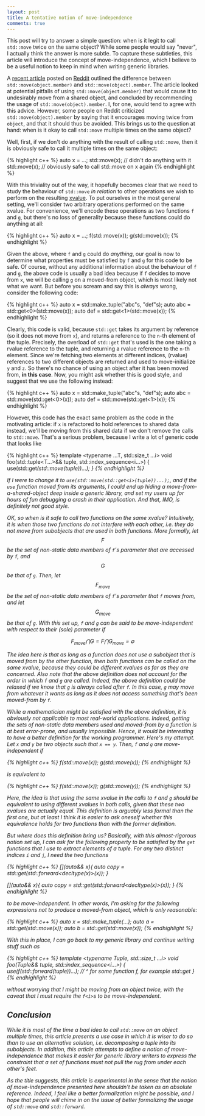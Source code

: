 ```yaml
---
layout: post
title: A tentative notion of move-independence
comments: true
---
```


This post will try to answer a simple question: when is it legit to call
`std::move` twice on the same object? While some people would say "never",
I actually think the answer is more subtle. To capture these subtleties,
this article will introduce the concept of move-independence, which I
believe to be a useful notion to keep in mind when writing generic libraries.

A [recent article][1] posted on [Reddit][2] outlined the difference between
`std::move(object.member)` and `std::move(object).member`. The article looked
at potential pitfalls of using `std::move(object.member)` that would cause it
to undesirably move from a shared object, and concluded by recommending the
usage of `std::move(object).member`. I, for one, would tend to agree with this
advice. However, some people on Reddit criticized `std::move(object).member`
by saying that it encourages moving twice from `object`, and that it should
thus be avoided. This brings us to the question at hand: when is it okay to
call `std::move` multiple times on the same object?

Well, first, if we don't do anything with the result of calling `std::move`,
then it is obviously safe to call it multiple times on the same object:

{% highlight c++ %}
auto x = ...;
std::move(x); // didn't do anything with it
std::move(x); // obviously safe to call std::move on x again
{% endhighlight %}

With this triviality out of the way, it hopefully becomes clear that we need
to study the behaviour of `std::move` _in relation_ to other operations we
wish to perform on the resulting [xvalue][3]. To put ourselves in the most
general setting, we'll consider two arbitrary operations performed on the
same xvalue. For convenience, we'll encode these operations as two functions
`f` and `g`, but there's no loss of generality because these functions could
do anything at all:

{% highlight c++ %}
auto x = ...;
f(std::move(x));
g(std::move(x));
{% endhighlight %}

Given the above, where `f` and `g` could do _anything_, our goal is now to
determine what properties must be satisfied by `f` and `g` for this code to
be safe. Of course, without any additional information about the behaviour of
`f` and `g`, the above code is usually a bad idea because if `f` decides to
move from `x`, we will be calling `g` on a moved-from object, which is most
likely not what we want. But before you scream and say this is _always_ wrong,
consider the following code:

{% highlight c++ %}
auto x = std::make_tuple("abc"s, "def"s);
auto abc = std::get<0>(std::move(x));
auto def = std::get<1>(std::move(x));
{% endhighlight %}

Clearly, this code is valid, because `std::get` takes its argument by reference
(so it does not move from `x`), and returns a reference to the `n`-th element
of the tuple. Precisely, the overload of `std::get` that's used is the one
taking a rvalue reference to the tuple, and returning a rvalue reference to
the `n`-th element. Since we're fetching two elements at different indices,
(rvalue) references to two different objects are returned and used to
move-initialize `y` and `z`. So there's no chance of using an object after
it has been moved from, __in this case__. Now, you might ask whether this
is good style, and suggest that we use the following instead:

{% highlight c++ %}
auto x = std::make_tuple("abc"s, "def"s);
auto abc = std::move(std::get<0>(x));
auto def = std::move(std::get<1>(x));
{% endhighlight %}

However, this code has the exact same problem as the code in the motivating
article: if `x` is refactored to hold references to shared data instead,
we'll be moving from this shared data if we don't remove the calls to
`std::move`. That's a serious problem, because I write a lot of generic
code that looks like

{% highlight c++ %}
template <typename ...T, std::size_t ...i>
void foo(std::tuple<T...>&& tuple, std::index_sequence<i...>) {
    use(std::get<i>(std::move(tuple))...);
}
{% endhighlight %}

If I were to change it to `use(std::move(std::get<i>(tuple))...);`, and
if the `use` function moved from its arguments, I could end up hiding a
move-from-a-shared-object deep inside a generic library, and set my users
up for hours of fun debugging a crash in their application. And that, IMO,
is definitely not good style.

OK, so when is it safe to call two functions on the same xvalue? Intuitively,
it is when those two functions do not _interfere_ with each other, i.e. they
do not move from subobjects that are used in both functions. More formally,
let $$F$$ be the set of non-static data members of `f`'s parameter that are
accessed by `f`, and $$G$$ be that of `g`. Then, let $$F_\text{move}$$ be the
set of non-static data members of `f`'s parameter that `f` moves from, and let
$$G_\text{move}$$ be that of `g`. With this set up, `f` and `g` can be said to
be move-independent with respect to their (sole) parameter if

$$
    F_\text{move} \bigcap G = F \bigcap G_\text{move} = \emptyset
$$

The idea here is that as long as a function does not use a subobject that is
moved from by the other function, then both functions can be called on the
same xvalue, because they could be different xvalues as far as they are
concerned. Also note that the above definition does not account for the
order in which `f` and `g` are called. Indeed, the above definition could
be relaxed if we know that `g` is always called after `f`. In this case, `g`
may move from whatever it wants as long as it does not access something that's
been moved-from by `f`.

While a mathematician might be satisfied with the above definition, it is
obviously not applicable to most real-world applications. Indeed, getting
the sets of non-static data members used and moved-from by a function is
at best error-prone, and usually impossible. Hence, it would be interesting
to have a better definition for the working programmer. Here's my attempt.
Let `x` and `y` be two objects such that `x == y`. Then, `f` and `g` are
move-independent if

{% highlight c++ %}
f(std::move(x));
g(std::move(x));
{% endhighlight %}

is equivalent to

{% highlight c++ %}
f(std::move(x));
g(std::move(y));
{% endhighlight %}

Here, the idea is that using the same xvalue in the calls to `f` and `g`
should be equivalent to using different xvalues in both calls, given that
these two xvalues are actually equal. This definition is arguably less formal
than the first one, but at least I think it is easier to ask oneself whether
this equivalence holds for two functions than with the former definition.

But where does this definition bring us? Basically, with this almost-rigorous
notion set up, I can ask for the following property to be satisfied by the `get`
functions that I use to extract elements of a tuple. For any two distinct
indices `i` and `j`, I need the two functions

{% highlight c++ %}
[](auto&& x){ auto copy = std::get<i>(std::forward<decltype(x)>(x)); }

[](auto&& x){ auto copy = std::get<j>(std::forward<decltype(x)>(x)); }
{% endhighlight %}

to be move-independent. In other words, I'm asking for the following expressions
not to produce a moved-from object, which is only reasonable:

{% highlight c++ %}
auto x = std::make_tuple(...);
auto a = std::get<i>(std::move(x));
auto b = std::get<j>(std::move(x));
{% endhighlight %}

With this in place, I can go back to my generic library and continue writing
stuff such as

{% highlight c++ %}
template <typename Tuple, std::size_t ...i>
void foo(Tuple&& tuple, std::index_sequence<i...>) {
    use(f<i>(std::forward<Tuple>(tuple))...);
    //  ^ for some function f, for example std::get
}
{% endhighlight %}

without worrying that I might be moving from an object twice, with the caveat
that I must require the `f<i>`s to be move-independent.


Conclusion
----------
While it is most of the time a bad idea to call `std::move` on an object
multiple times, this article presents a use case in which it is wiser to
do so than to use an alternative solution, i.e. decomposing a tuple into
its subobjects. In addition, this article attempts to define a notion of
move-independence that makes it easier for generic library writers to express
the constraint that a set of functions must not pull the rug from under
each other's feet.

As the title suggests, this article is experimental in the sense that the
notion of move-independence presented here shouldn't be taken as an absolute
reference. Indeed, I feel like a better formalization might be possible, and
I hope that people will chime in on the issue of better formalizing the usage
of `std::move` and `std::forward`.

[1]: http://oliora.github.io/2016/02/12/where-to-put-std-move.html
[2]: https://www.reddit.com/r/cpp/comments/45w3fs/whats_the_difference_between_stdmoveobjectmember/?ref=share&ref_source=link
[3]: http://en.cppreference.com/w/cpp/language/value_category
